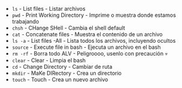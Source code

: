 * `ls` - List files - Listar archivos
* `pwd` - Print Working Directory - Imprime o muestra donde estamos trabajando
* `chsh` - CHange SHell - Cambia el shell default
* `cat` - Concatenate files - Muestra el contenido de un archivo
* `ls -a` - List files -All - Lista todos los archivos, incluyendo ocultos
* `source` - Execute file in bash - Ejecuta un archivo en el bash
* `rm -rf` - Borra todo ALV - Peligroooo, usenlo con precaución :skull:
* `clear` - Clear - Limpia el bash
* `cd` - Change Directory - Cambiar de ruta
* `mkdir` - MaKe DIRectory - Crea un directorio
* `touch` - Touch - Crea un nuevo archivo
